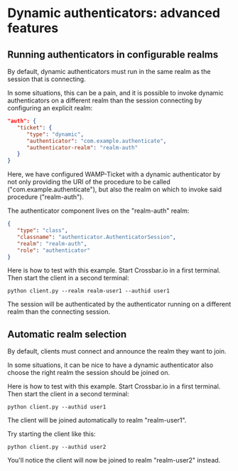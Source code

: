 # Dynamic authenticators: advanced features

## Running authenticators in configurable realms

By default, dynamic authenticators must run in the same realm as the session that is connecting.

In some situations, this can be a pain, and it is possible to invoke dynamic authenticators on a different realm than the session connecting by configuring an explicit realm:

```json
"auth": {
   "ticket": {
      "type": "dynamic",
      "authenticator": "com.example.authenticate",
      "authenticator-realm": "realm-auth"
   }
}
```

Here, we have configured WAMP-Ticket with a dynamic authenticator by not only providing the URI of the procedure to be called ("com.example.authenticate"), but also the realm on which to invoke said procedure ("realm-auth").

The authenticator component lives on the "realm-auth" realm:

```json
{
   "type": "class",
   "classname": "authenticator.AuthenticatorSession",
   "realm": "realm-auth",
   "role": "authenticator"
}
```

Here is how to test with this example. Start Crossbar.io in a first terminal. Then start the client in a second terminal:

```console
python client.py --realm realm-user1 --authid user1
```

The session will be authenticated by the authenticator running on a different realm than the connecting session.


## Automatic realm selection

By default, clients must connect and announce the realm they want to join.

In some situations, it can be nice to have a dynamic authenticator also choose the right realm the session should be joined on.

Here is how to test with this example. Start Crossbar.io in a first terminal. Then start the client in a second terminal:

```console
python client.py --authid user1
```

The client will be joined automatically to realm "realm-user1".

Try starting the client like this:

```console
python client.py --authid user2
```

You'll notice the client will now be joined to realm "realm-user2" instead.

